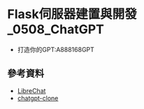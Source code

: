 # Flask伺服器建置與開發_0508_ChatGPT
  - 打造你的GPT:A888168GPT
## 參考資料
- [LibreChat](LibreChat)
- [chatgpt-clone](https://github.com/xtekky/chatgpt-clone/tree/main)
